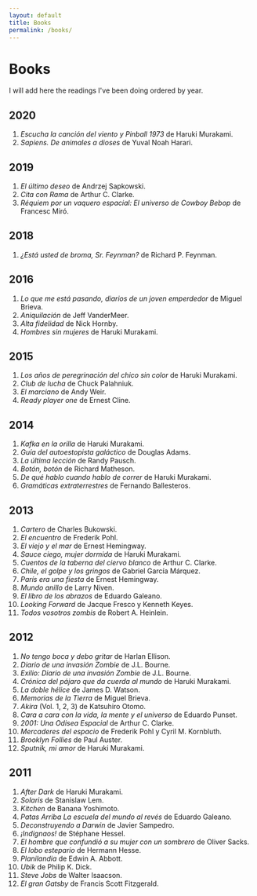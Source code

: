 ```yaml
---
layout: default
title: Books
permalink: /books/
---
```


# Books

I will add here the readings I've been doing ordered by year.

## 2020

1. *Escucha la canción del viento y Pinball 1973* de Haruki Murakami.
2. *Sapiens. De animales a dioses* de Yuval Noah Harari.

## 2019

1. *El último deseo* de Andrzej Sapkowski.
2. *Cita con Rama* de Arthur C. Clarke.
3. *Réquiem por un vaquero espacial: El universo de Cowboy Bebop* de Francesc Miró.

## 2018

1. *¿Está usted de broma, Sr. Feynman?* de Richard P. Feynman.

## 2016

1. *Lo que me está pasando, diarios de un joven emperdedor* de Miguel Brieva.
2. *Aniquilación* de Jeff VanderMeer.
3. *Alta fidelidad* de Nick Hornby.
4. *Hombres sin mujeres* de Haruki Murakami.

## 2015

1. *Los años de peregrinación del chico sin color* de Haruki Murakami.
2. *Club de lucha* de Chuck Palahniuk.
3. *El marciano* de Andy Weir.
4. *Ready player one* de Ernest Cline.

## 2014

1. *Kafka en la orilla* de Haruki Murakami.
2. *Guía del autoestopista galáctico* de Douglas Adams.
3. *La última lección* de Randy Pausch.
4. *Botón, botón* de Richard Matheson.
5. *De qué hablo cuando hablo de correr* de Haruki Murakami.
6. *Gramáticas extraterrestres* de Fernando Ballesteros.

## 2013

1. *Cartero* de Charles Bukowski.
2. *El encuentro* de Frederik Pohl.
3. *El viejo y el mar* de Ernest Hemingway.
4. *Sauce ciego, mujer dormida* de Haruki Murakami.
5. *Cuentos de la taberna del ciervo blanco* de Arthur C. Clarke.
6. *Chile, el golpe y los gringos* de Gabriel García Márquez.
7. *París era una fiesta* de Ernest Hemingway.
8. *Mundo anillo* de Larry Niven.
9. *El libro de los abrazos* de Eduardo Galeano.
10. *Looking Forward* de Jacque Fresco y Kenneth Keyes.
11. *Todos vosotros zombis* de Robert A. Heinlein.

## 2012

1. *No tengo boca y debo gritar* de Harlan Ellison.
2. *Diario de una invasión Zombie* de J.L. Bourne.
3. *Exilio: Diario de una invasión Zombie* de J.L. Bourne.
4. *Crónica del pájaro que da cuerda al mundo* de Haruki Murakami.
5. *La doble hélice* de James D. Watson.
6. *Memorias de la Tierra* de Miguel Brieva.
7. *Akira* (Vol. 1, 2, 3) de Katsuhiro Otomo.
8. *Cara a cara con la vida, la mente y el universo* de Eduardo Punset.
9. *2001: Una Odisea Espacial* de Arthur C. Clarke.
10. *Mercaderes del espacio* de Frederik Pohl y Cyril M. Kornbluth.
11. *Brooklyn Follies* de Paul Auster.
12. *Sputnik, mi amor* de Haruki Murakami.

## 2011

1. *After Dark* de Haruki Murakami.
2. *Solaris* de Stanislaw Lem.
3. *Kitchen* de Banana Yoshimoto.
4. *Patas Arriba La escuela del mundo al revés* de Eduardo Galeano.
5. *Deconstruyendo a Darwin* de Javier Sampedro.
6. *¡Indignaos!* de Stéphane Hessel.
7. *El hombre que confundió a su mujer con un sombrero* de Oliver Sacks.
8. *El lobo estepario* de Hermann Hesse.
9. *Planilandia* de Edwin A. Abbott.
10. *Ubik* de Philip K. Dick.
11. *Steve Jobs* de Walter Isaacson.
12. *El gran Gatsby* de Francis Scott Fitzgerald.
